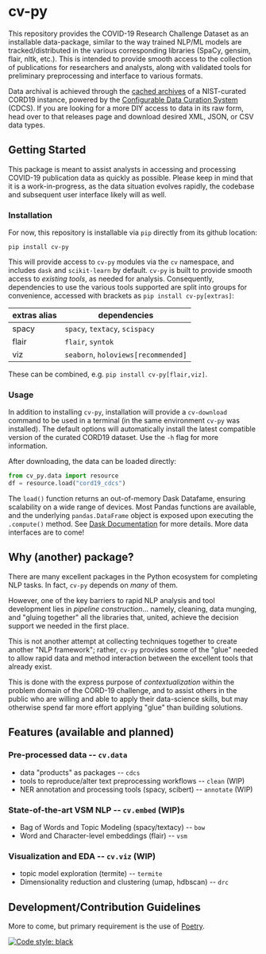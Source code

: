 # cv-py
This repository provides the COVID-19 Research Challenge Dataset as an installable data-package, similar to the way trained NLP/ML models are tracked/distributed in the various corresponding libraries (SpaCy, gensim, flair, nltk, etc.). This is intended to provide smooth access to the collection of publications for researchers and analysts, along with validated tools for preliminary preprocessing and interface to various formats. 

Data archival is achieved through the [cached archives](https://github.com/usnistgov/cord19-cdcs-nist) of a NIST-curated CORD19 instance, powered by the [Configurable Data Curation System](https://www.nist.gov/itl/ssd/information-systems-group/configurable-data-curation-system-cdcs/about-cdcs) (CDCS). If you are looking for a more DIY access to data in its raw form, head over to that releases page and download desired XML, JSON, or CSV data types. 

## Getting Started
This package is meant to assist analysts in accessing and processing COVID-19 publication data as quickly as possible. Please keep in mind that it is a work-in-progress, as the data situation evolves rapidly, the codebase and subsequent user interface likely will as well. 

### Installation
For now, this repository is installable via `pip` directly from its github location: 

`pip install cv-py`

This will provide access to `cv-py` modules via the `cv` namespace, and includes `dask` and `scikit-learn` by default. `cv-py` is built to provide smooth access to *existing tools*, as needed for analysis. Consequently, dependencies to use the various tools supported are split into groups for convenience, accessed with brackets as `pip install cv-py[extras]`:

 extras alias   |   dependencies
 ---            |   ---
 spacy          |   `spacy`, `textacy`, `scispacy`
 flair          |   `flair`, `syntok`
 viz            |   `seaborn`, `holoviews[recommended]`
 
These can be combined, e.g. `pip install cv-py[flair,viz]`.

 
### Usage
In addition to installing `cv-py`, installation will provide a `cv-download` command to be used in a terminal (in the same environment `cv-py` was installed). The default options will automatically install the latest compatible version of the curated CORD19 dataset. Use the `-h` flag for more information. 

After downloading, the data can be loaded directly: 

```python
from cv_py.data import resource
df = resource.load("cord19_cdcs")
```

The `load()` function returns an out-of-memory Dask Datafame, ensuring scalability on a wide range of devices. Most Pandas functions are available, and the underlying `pandas.DataFrame` object is exposed upon executing the `.compute()` method. See [Dask Documentation](https://docs.dask.org/en/latest/dataframe.html) for more details. More data interfaces are to come!


## Why (another) package?
There are many excellent packages in the Python ecosystem for completing NLP tasks. In fact, `cv-py` depends on _many_ of them. 

However, one of the key barriers to rapid NLP analysis and tool development lies in _pipeline construction_... namely, cleaning, data munging, and "gluing together" all the libraries that, united, achieve the decision support we needed in the first place. 

This is not another attempt at collecting techniques together to create another "NLP framework"; rather, `cv-py` provides some of the "glue" needed to allow rapid data and method interaction between the excellent tools that already exist. 

This is done with the express purpose of _contextualization_ within the problem domain of the CORD-19 challenge, and to assist others in the public who are willing and able to apply their data-science skills, but may otherwise spend far more effort applying "glue" than building solutions. 

## Features (available and planned)

### Pre-processed data -- `cv.data`
- data "products" as packages -- `cdcs`
- tools to reproduce/alter text preprocessing workflows -- `clean`  (WIP)
- NER annotation and processing tools (spacy, scibert) -- `annotate`  (WIP)

### State-of-the-art VSM NLP -- `cv.embed` (WIP)s
- Bag of Words and Topic Modeling (spacy/textacy) -- `bow`
- Word and Character-level embeddings (flair) -- `vsm` 

### Visualization and EDA -- `cv.viz` (WIP)
- topic model exploration (termite) -- `termite`
- Dimensionality reduction and clustering (umap, hdbscan) -- `drc`


## Development/Contribution Guidelines
More to come, but primary requirement is the use of [Poetry](https://python-poetry.org/). 

[![Code style: black](https://img.shields.io/badge/code%20style-black-000000.svg)](https://github.com/psf/black)
